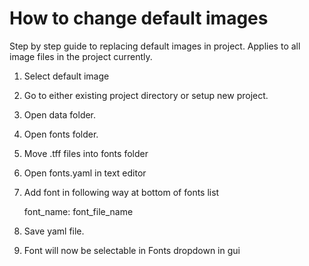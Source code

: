 # How to change default images

Step by step guide to replacing default images in project. Applies
to all image files in the project currently.

1. Select default image
2. Go to either existing project directory or setup new project.
3. Open data folder.
4. Open fonts folder.
5. Move .tff files into fonts folder
6. Open fonts.yaml in text editor
7. Add font in following way at bottom of fonts list

    font_name: font_file_name

8. Save yaml file.
9. Font will now be selectable in Fonts dropdown in gui